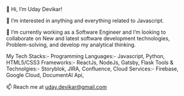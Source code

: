 👋 Hi, I’m Uday Devikar!

👀 I’m interested in anything and everything related to Javascript.

🌱 I’m currently working as a Software Engineer and I’m looking to collaborate on New and latest software development technologies, Problem-solving, and develop my analytical thinking.

My Tech Stacks:- 
Programming Languages:- Javascript, Python, HTML5/CSS3
Frameworks:- ReactJs, NodeJs, Gatsby, Flask
Tools & Technolgies:- Storyblok, JIRA, Confluence, 
Cloud Services:- Firebase, Google Cloud, DocumentAI Api, 

📫 Reach me at uday.devikar@gmail.com
